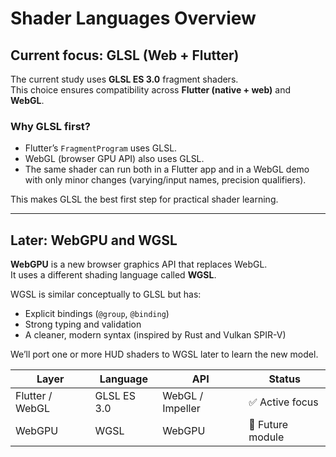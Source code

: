 # Shader Languages Overview

## Current focus: GLSL (Web + Flutter)

The current study uses **GLSL ES 3.0** fragment shaders.  
This choice ensures compatibility across **Flutter (native + web)** and **WebGL**.

### Why GLSL first?
- Flutter’s `FragmentProgram` uses GLSL.
- WebGL (browser GPU API) also uses GLSL.
- The same shader can run both in a Flutter app and in a WebGL demo with only minor changes (varying/input names, precision qualifiers).

This makes GLSL the best first step for practical shader learning.

---

## Later: WebGPU and WGSL

**WebGPU** is a new browser graphics API that replaces WebGL.  
It uses a different shading language called **WGSL**.

WGSL is similar conceptually to GLSL but has:
- Explicit bindings (`@group`, `@binding`)
- Strong typing and validation
- A cleaner, modern syntax (inspired by Rust and Vulkan SPIR-V)

We’ll port one or more HUD shaders to WGSL later to learn the new model.

| Layer | Language | API | Status |
|--------|-----------|-----|--------|
| Flutter / WebGL | GLSL ES 3.0 | WebGL / Impeller | ✅ Active focus |
| WebGPU | WGSL | WebGPU | 🧩 Future module |
